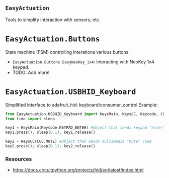 ## `EasyActuation`
<!----------------------------------------------------------------------------->
Tools to simplify interaction with sensors, etc.

# `EasyActuation.Buttons`
<!----------------------------------------------------------------------------->
State machine (FSM) controlling interations various buttons.
- `EasyActuation.Buttons.EasyNeoKey_1x4`: Interacting with NeoKey 1x4 keypad.
- TODO: Add more!

# `EasyActuation.USBHID_Keyboard`
<!----------------------------------------------------------------------------->
Simplified interface to adafruit_hid: keyboard/consumer_control
Example:
```python
from EasyActuation.USBHID_Keyboard import KeysMain, KeysCC, Keycode, CCC
from time import sleep

key1 = KeysMain(Keycode.KEYPAD_ENTER) #Object that sends keypad "enter" code
key1.press(); sleep(0.1); key1.release()

key2 = KeysCC(CCC.MUTE) #Object that sends multimedia "mute" code
key2.press(); sleep(0.1); key2.release()
```

### Resources
- <https://docs.circuitpython.org/projects/hid/en/latest/index.html>
